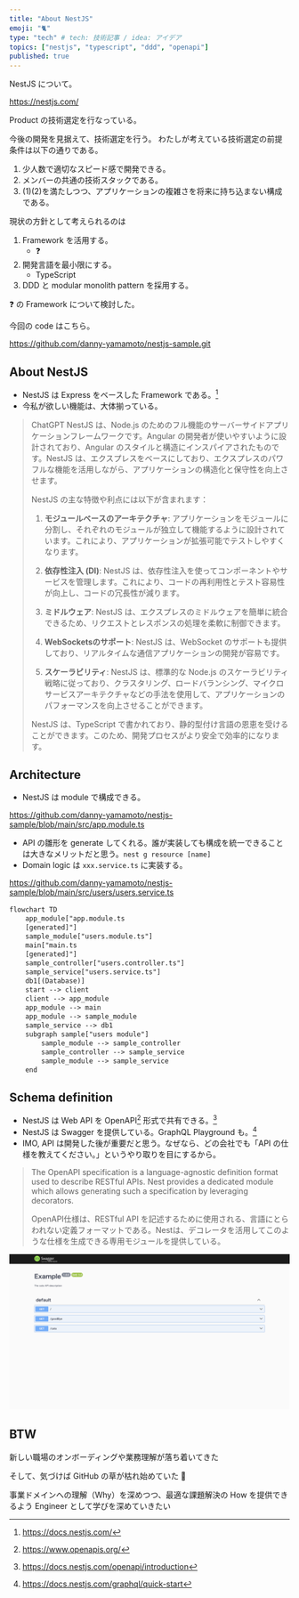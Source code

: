 ```yaml
---
title: "About NestJS"
emoji: "🐈"
type: "tech" # tech: 技術記事 / idea: アイデア
topics: ["nestjs", "typescript", "ddd", "openapi"]
published: true
---
```

NestJS について。

https://nestjs.com/

Product の技術選定を行なっている。

今後の開発を見据えて、技術選定を行う。
わたしが考えている技術選定の前提条件は以下の通りである。
1. 少人数で適切なスピード感で開発できる。
1. メンバーの共通の技術スタックである。
1. (1)(2)を満たしつつ、アプリケーションの複雑さを将来に持ち込まない構成である。

現状の方針として考えられるのは
1. Framework を活用する。
    - ❓
2. 開発言語を最小限にする。
    - TypeScript
3. DDD と modular monolith pattern を採用する。

❓ の Framework について検討した。

今回の code はこちら。

https://github.com/danny-yamamoto/nestjs-sample.git

## About NestJS
- NestJS は Express をベースした Framework である。[^3]
- 今私が欲しい機能は、大体揃っている。
> ChatGPT
> NestJS は、Node.js のためのフル機能のサーバーサイドアプリケーションフレームワークです。Angular の開発者が使いやすいように設計されており、Angular のスタイルと構造にインスパイアされたものです。NestJS は、エクスプレスをベースにしており、エクスプレスのパワフルな機能を活用しながら、アプリケーションの構造化と保守性を向上させます。
> 
> NestJS の主な特徴や利点には以下が含まれます：
> 
> 1. **モジュールベースのアーキテクチャ**: アプリケーションをモジュールに分割し、それぞれのモジュールが独立して機能するように設計されています。これにより、アプリケーションが拡張可能でテストしやすくなります。
> 
> 2. **依存性注入 (DI)**: NestJS は、依存性注入を使ってコンポーネントやサービスを管理します。これにより、コードの再利用性とテスト容易性が向上し、コードの冗長性が減ります。
> 
> 3. **ミドルウェア**: NestJS は、エクスプレスのミドルウェアを簡単に統合できるため、リクエストとレスポンスの処理を柔軟に制御できます。
> 
> 4. **WebSocketsのサポート**: NestJS は、WebSocket のサポートも提供しており、リアルタイムな通信アプリケーションの開発が容易です。
> 
> 5. **スケーラビリティ**: NestJS は、標準的な Node.js のスケーラビリティ戦略に従っており、クラスタリング、ロードバランシング、マイクロサービスアーキテクチャなどの手法を使用して、アプリケーションのパフォーマンスを向上させることができます。
> 
> NestJS は、TypeScript で書かれており、静的型付け言語の恩恵を受けることができます。このため、開発プロセスがより安全で効率的になります。

## Architecture
- NestJS は module で構成できる。

https://github.com/danny-yamamoto/nestjs-sample/blob/main/src/app.module.ts

- API の雛形を generate してくれる。誰が実装しても構成を統一できることは大きなメリットだと思う。`nest g resource [name]`
- Domain logic は `xxx.service.ts` に実装する。

https://github.com/danny-yamamoto/nestjs-sample/blob/main/src/users/users.service.ts

```mermaid
flowchart TD
    app_module["app.module.ts
    [generated]"]
    sample_module["users.module.ts"]
    main["main.ts
    [generated]"]
    sample_controller["users.controller.ts"]
    sample_service["users.service.ts"]
    db1[(Database)]
    start --> client
    client --> app_module
    app_module --> main
    app_module --> sample_module
    sample_service --> db1
    subgraph sample["users module"]
        sample_module --> sample_controller
        sample_controller --> sample_service
        sample_module --> sample_service
    end
```

## Schema definition
- NestJS は Web API を OpenAPI[^4] 形式で共有できる。[^1]
- NestJS は Swagger を提供している。GraphQL Playground も。[^2]
- IMO, API は開発した後が重要だと思う。なぜなら、どの会社でも「API の仕様を教えてください。」というやり取りを目にするから。
> The OpenAPI specification is a language-agnostic definition format used to describe RESTful APIs. Nest provides a dedicated module which allows generating such a specification by leveraging decorators.
>
> OpenAPI仕様は、RESTful API を記述するために使用される、言語にとらわれない定義フォーマットである。Nestは、デコレータを活用してこのような仕様を生成できる専用モジュールを提供している。

![alt text](/images/7e5fd225cc8041-a.png)

## BTW
新しい職場のオンボーディングや業務理解が落ち着いてきた

そして、気づけば GitHub の草が枯れ始めていた 🌱

事業ドメインへの理解（Why）を深めつつ、最適な課題解決の How を提供できるよう Engineer として学びを深めていきたい

[^1]: https://docs.nestjs.com/openapi/introduction
[^2]: https://docs.nestjs.com/graphql/quick-start
[^3]: https://docs.nestjs.com/
[^4]: https://www.openapis.org/

